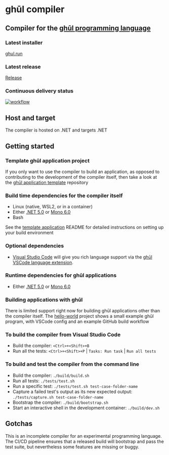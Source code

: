 # ghūl compiler

## Compiler for the [ghūl programming language](https://www.ghul.io)

### Latest installer

[ghul.run](https://github.com/degory/ghul/releases/latest/download/ghul.run)

### Latest release

[Release](https://github.com/degory/ghul/releases/latest)

### Continuous delivery status

[![workflow](https://github.com/degory/ghul/workflows/CI/badge.svg?branch=master)](https://github.com/degory/ghul/actions?query=workflow%3ACI)


## Host and target

The compiler is hosted on .NET and targets .NET

## Getting started

### Template ghūl application project

If you only want to use the compiler to build an application, as opposed to contributing to the development of the compiler itself, then take a look at the [ghūl application template](https://github.com/degory/ghul-application-template) repository

### Build time dependencies for the compiler itself
- Linux (native, WSL2, or in a container)
- Either [.NET 5.0](https://dotnet.microsoft.com/download/dotnet/5.0) or [Mono 6.0](https://www.mono-project.com/)
- Bash

See the [template application](https://github.com/degory/ghul-application-template) README for detailed instructions on setting up your build environment

### Optional dependencies

- [Visual Studio Code](https://code.visualstudio.com) will give you rich language support via the [ghūl VSCode language extension](https://github.com/degory/ghul-vsce/releases).

### Runtime dependencies for ghūl applications
- Either [.NET 5.0](https://dotnet.microsoft.com/download/dotnet/5.0) or [Mono 6.0](https://www.mono-project.com/)

### Building applications with ghūl

There is limited support right now for building ghūl applications other than the compiler itself. The [hello-world](https://github.com/degory/hello-world) project shows a small example ghūl program, with VSCode config and an example GitHub build workflow

### To build the compiler from Visual Studio Code

- Build the compiler: `<Ctrl>+<Shift>+B`
- Run all the tests: `<Ctrl>+<Shift>+P` | `Tasks: Run task` | `Run all tests`

### To build and test the compiler from the command line

- Build the compiler: `./build/build.sh`
- Run all tests: `./tests/test.sh`
- Run a specific test: `./tests/test.sh test-case-folder-name`
- Capture a failed test's output as its new expected output: `./tests/capture.sh test-case-folder-name`
- Bootstrap the compiler: `./build/bootstrap.sh`
- Start an interactive shell in the development container: `./build/dev.sh`

## Gotchas

This is an incomplete compiler for an experimental programming language. The CI/CD pipeline ensures that a released build will bootstrap and pass the test suite, but nevertheless some features are missing or buggy.
